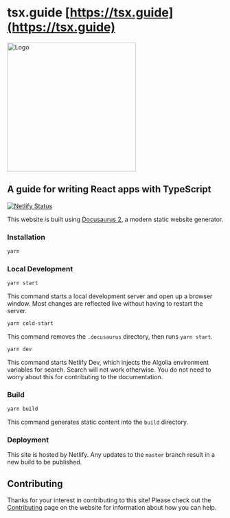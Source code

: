 # tsx.guide [https://tsx.guide](https://tsx.guide)

<img src="https://res.cloudinary.com/gojutin/image/upload/v1584239143/www.tsx.guide/tsx-guide-logo.png" alt="Logo" width="300px" />

## A guide for writing React apps with TypeScript

[![Netlify Status](https://api.netlify.com/api/v1/badges/6405ed4b-0a96-4cbf-b786-3bc3bc8f0782/deploy-status)](https://app.netlify.com/sites/tsx-guide/deploys)

This website is built using [Docusaurus 2](https://v2.docusaurus.io/), a modern static website generator.

### Installation

```sh
yarn
```

### Local Development

```sh
yarn start
```

This command starts a local development server and open up a browser window. Most changes are reflected live without having to restart the server.

```sh
yarn cold-start
```

This command removes the `.docusaurus` directory, then runs `yarn start`.

```sh
yarn dev
```

This command starts Netlify Dev, which injects the Algolia environment variables for search. Search will not work otherwise. You do not need to worry about this for contributing to the documentation.

### Build

```sh
yarn build
```

This command generates static content into the `build` directory.

### Deployment

This site is hosted by Netlify. Any updates to the `master` branch result in a new build to be published.

## Contributing

Thanks for your interest in contributing to this site! Please check out the [Contributing](https://www.tsx.guide/introduction/contributing) page on the website for information about how you can help.
